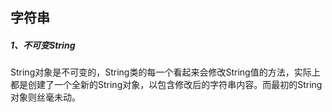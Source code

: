 ## **字符串**

##### 1、不可变String

String对象是不可变的，String类的每一个看起来会修改String值的方法，实际上都是创建了一个全新的String对象，以包含修改后的字符串内容。而最初的String对象则丝毫未动。



